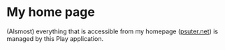 My home page
============

(Alsmost) everything that is accessible from my homepage
([psuter.net](http://psuter.net)) is managed by this Play application.
